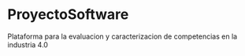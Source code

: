 # ProyectoSoftware
Plataforma para la evaluacion y caracterizacion de competencias en la industria 4.0
